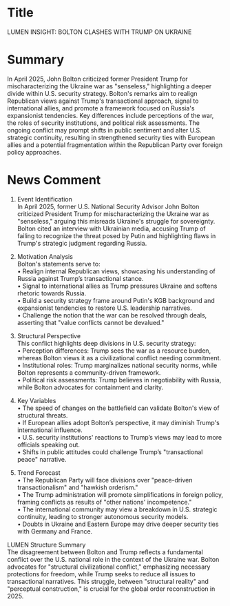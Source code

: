 # Title
LUMEN INSIGHT: BOLTON CLASHES WITH TRUMP ON UKRAINE

# Summary
In April 2025, John Bolton criticized former President Trump for mischaracterizing the Ukraine war as "senseless," highlighting a deeper divide within U.S. security strategy. Bolton's remarks aim to realign Republican views against Trump's transactional approach, signal to international allies, and promote a framework focused on Russia's expansionist tendencies. Key differences include perceptions of the war, the roles of security institutions, and political risk assessments. The ongoing conflict may prompt shifts in public sentiment and alter U.S. strategic continuity, resulting in strengthened security ties with European allies and a potential fragmentation within the Republican Party over foreign policy approaches.

# News Comment
1. Event Identification  
In April 2025, former U.S. National Security Advisor John Bolton criticized President Trump for mischaracterizing the Ukraine war as "senseless," arguing this misreads Ukraine's struggle for sovereignty. Bolton cited an interview with Ukrainian media, accusing Trump of failing to recognize the threat posed by Putin and highlighting flaws in Trump's strategic judgment regarding Russia.

2. Motivation Analysis  
Bolton's statements serve to:  
• Realign internal Republican views, showcasing his understanding of Russia against Trump’s transactional stance.  
• Signal to international allies as Trump pressures Ukraine and softens rhetoric towards Russia.  
• Build a security strategy frame around Putin's KGB background and expansionist tendencies to restore U.S. leadership narratives.  
• Challenge the notion that the war can be resolved through deals, asserting that "value conflicts cannot be devalued."

3. Structural Perspective  
This conflict highlights deep divisions in U.S. security strategy:  
• Perception differences: Trump sees the war as a resource burden, whereas Bolton views it as a civilizational conflict needing commitment.  
• Institutional roles: Trump marginalizes national security norms, while Bolton represents a community-driven framework.  
• Political risk assessments: Trump believes in negotiability with Russia, while Bolton advocates for containment and clarity.

4. Key Variables  
• The speed of changes on the battlefield can validate Bolton's view of structural threats.  
• If European allies adopt Bolton’s perspective, it may diminish Trump's international influence.  
• U.S. security institutions' reactions to Trump’s views may lead to more officials speaking out.  
• Shifts in public attitudes could challenge Trump’s "transactional peace" narrative.

5. Trend Forecast  
• The Republican Party will face divisions over "peace-driven transactionalism" and "hawkish orderism."  
• The Trump administration will promote simplifications in foreign policy, framing conflicts as results of "other nations' incompetence."  
• The international community may view a breakdown in U.S. strategic continuity, leading to stronger autonomous security models.  
• Doubts in Ukraine and Eastern Europe may drive deeper security ties with Germany and France.

LUMEN Structure Summary  
The disagreement between Bolton and Trump reflects a fundamental conflict over the U.S. national role in the context of the Ukraine war. Bolton advocates for "structural civilizational conflict," emphasizing necessary protections for freedom, while Trump seeks to reduce all issues to transactional narratives. This struggle, between "structural reality" and "perceptual construction," is crucial for the global order reconstruction in 2025.
